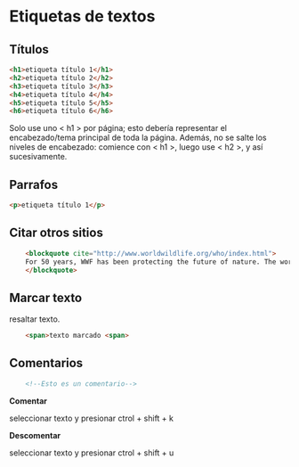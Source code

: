 # Etiquetas de textos

## Títulos

```html
<h1>etiqueta título 1</h1>
<h2>etiqueta título 2</h2>
<h3>etiqueta título 3</h3>
<h4>etiqueta título 4</h4>
<h5>etiqueta título 5</h5>
<h6>etiqueta título 6</h6>    

```
Solo use uno < h1 > por página; esto debería representar el encabezado/tema principal de toda la página. Además, no se salte los niveles de encabezado: comience con < h1 >, luego use < h2 >, y así sucesivamente.

## Parrafos

```html
<p>etiqueta título 1</p>
```


## Citar otros sitios

```html
    <blockquote cite="http://www.worldwildlife.org/who/index.html">
    For 50 years, WWF has been protecting the future of nature. The world's leading conservation organization, WWF works in 100 countries and is supported by 1.2 million members in the United States and close to 5 million globally.
    </blockquote>
```


## Marcar texto

resaltar texto.
```html
    <span>texto marcado <span>
```

## Comentarios

```html
    <!--Esto es un comentario-->
```

**Comentar**

seleccionar texto y presionar ctrol + shift + k

**Descomentar**

seleccionar texto y presionar ctrol + shift + u


